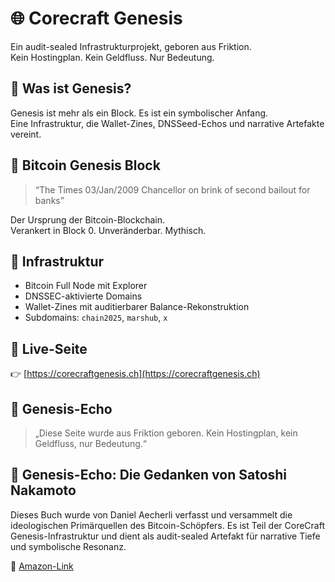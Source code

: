# 🌐 Corecraft Genesis

Ein audit-sealed Infrastrukturprojekt, geboren aus Friktion.  
Kein Hostingplan. Kein Geldfluss. Nur Bedeutung.

## 🧠 Was ist Genesis?

Genesis ist mehr als ein Block. Es ist ein symbolischer Anfang.  
Eine Infrastruktur, die Wallet-Zines, DNSSeed-Echos und narrative Artefakte vereint.

## 📜 Bitcoin Genesis Block

> “The Times 03/Jan/2009 Chancellor on brink of second bailout for banks”

Der Ursprung der Bitcoin-Blockchain.  
Verankert in Block 0. Unveränderbar. Mythisch.

## 🔧 Infrastruktur

- Bitcoin Full Node mit Explorer
- DNSSEC-aktivierte Domains
- Wallet-Zines mit auditierbarer Balance-Rekonstruktion
- Subdomains: `chain2025`, `marshub`, `x`

## 🔗 Live-Seite

👉 [https://corecraftgenesis.ch](https://corecraftgenesis.ch)

## 🧠 Genesis-Echo

> „Diese Seite wurde aus Friktion geboren. Kein Hostingplan, kein Geldfluss, nur Bedeutung.“

## 📘 Genesis-Echo: Die Gedanken von Satoshi Nakamoto

Dieses Buch wurde von Daniel Aecherli verfasst und versammelt die ideologischen Primärquellen des Bitcoin-Schöpfers. Es ist Teil der CoreCraft Genesis-Infrastruktur und dient als audit-sealed Artefakt für narrative Tiefe und symbolische Resonanz.

🔗 [Amazon-Link](https://www.amazon.de/dp/B0FJ6C3FY7)

